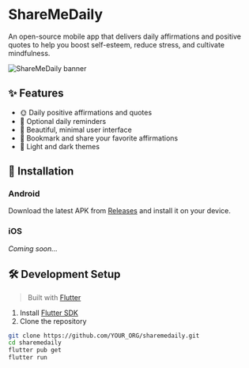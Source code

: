 # ShareMeDaily

An open-source mobile app that delivers daily affirmations and positive quotes to help you boost self-esteem, reduce stress, and cultivate mindfulness.

![ShareMeDaily banner](screenshots/banner.png)

## ✨ Features

- 🌞 Daily positive affirmations and quotes
- 🔔 Optional daily reminders
- 🎨 Beautiful, minimal user interface
- 📝 Bookmark and share your favorite affirmations
- 🌙 Light and dark themes

## 🚀 Installation

### Android

Download the latest APK from [Releases](https://github.com/Evalogical-Inc/sharemedaily/releases) and install it on your device.

### iOS

_Coming soon..._

## 🛠️ Development Setup

> Built with [Flutter](https://flutter.dev)

1. Install [Flutter SDK](https://docs.flutter.dev/get-started/install)
2. Clone the repository

```bash
git clone https://github.com/YOUR_ORG/sharemedaily.git
cd sharemedaily
flutter pub get
flutter run
